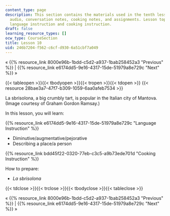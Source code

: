 ```yaml
---
content_type: page
description: This section contains the materials used in the tenth lesson, including
  audio, conversation notes, cooking notes, and assignments. Lesson topics include
  language instruction and cooking instruction.
draft: false
learning_resource_types: []
ocw_type: CourseSection
title: Lesson 10
uid: 246b7204-f562-c6cf-d930-6a51cbf7a049
---
```

« {{% resource_link 8000e96b-1bdd-c5d2-a937-1bab258452a3 "Previous" %}} | {{% resource_link e6174dd5-9e16-4317-15de-51979a8e729c "Next" %}} »

{{< tableopen >}}{{< tbodyopen >}}{{< tropen >}}{{< tdopen >}}
{{< resource 28bae3a7-47f7-b309-1059-6aa0afeb7534 >}}

La sbrisolona, a big crumbly tart, is popular in the Italian city of Mantova. (Image courtesy of Graham Gordon Ramsay.)

In this lesson, you will learn:

{{% resource_link e6174dd5-9e16-4317-15de-51979a8e729c "Language Instruction" %}}

- Diminutive/augmentative/pejorative
- Describing a place/a person

{{% resource_link bdd45f22-0320-77eb-c3c5-a9b73ede701d "Cooking Instruction" %}}

How to prepare:

- _La sbrisolona_

{{< tdclose >}}{{< trclose >}}{{< tbodyclose >}}{{< tableclose >}}

« {{% resource_link 8000e96b-1bdd-c5d2-a937-1bab258452a3 "Previous" %}} | {{% resource_link e6174dd5-9e16-4317-15de-51979a8e729c "Next" %}} »